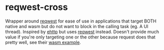 # reqwest-cross
Wrapper around [reqwest][reqwest-url] for ease of use in applications that target BOTH native and wasm but do not want to block in the calling task (eg. A UI thread). Inspired by [ehttp](https://docs.rs/ehttp/0.2.0/ehttp/) but uses [reqwest][reqwest-url] instead. Doesn't provide much value if you're only targeting one or the other because request does that pretty well, see their [wasm example](https://github.com/seanmonstar/reqwest/tree/master/examples/wasm_github_fetch).

[reqwest-url]: https://docs.rs/reqwest/latest/reqwest/
